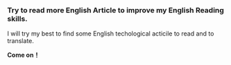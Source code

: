 ### Try to read more English Article to improve my English Reading skills.

I will try my best to find some English techological acticile to read and to translate.

**Come on！**